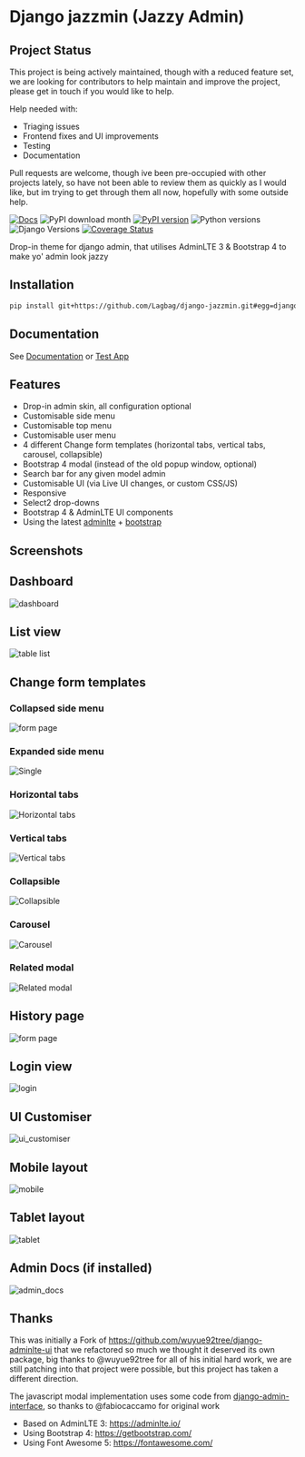 
# Django jazzmin (Jazzy Admin)

## Project Status

This project is being actively maintained, though with a reduced feature set, we are looking for contributors to help
maintain and improve the project, please get in touch if you would like to help.

Help needed with:

- Triaging issues
- Frontend fixes and UI improvements
- Testing
- Documentation

Pull requests are welcome, though ive been pre-occupied with other projects lately, so have not been able to review
them as quickly as I would like, but im trying to get through them all now, hopefully with some outside help.

[![Docs](https://readthedocs.org/projects/django-jazzmin/badge/?version=latest)](https://django-jazzmin.readthedocs.io)
![PyPI download month](https://img.shields.io/pypi/dm/django-jazzmin.svg)
[![PyPI version](https://badge.fury.io/py/django-jazzmin.svg)](https://pypi.python.org/pypi/django-jazzmin/)
![Python versions](https://img.shields.io/badge/python-%3E=3.8-brightgreen)
![Django Versions](https://img.shields.io/badge/django-%3E=4.2-brightgreen)
[![Coverage Status](https://coveralls.io/repos/github/farridav/django-jazzmin/badge.svg?branch=master)](https://coveralls.io/github/farridav/django-jazzmin?branch=master)

Drop-in theme for django admin, that utilises AdminLTE 3 & Bootstrap 4 to make yo' admin look jazzy

## Installation

```bash
pip install git+https://github.com/Lagbag/django-jazzmin.git#egg=django-jazzmin
```

## Documentation

See [Documentation](https://django-jazzmin.readthedocs.io) or [Test App](https://github.com/farridav/django-jazzmin/tree/master/tests/test_app/library/settings.py)

## Features

- Drop-in admin skin, all configuration optional
- Customisable side menu
- Customisable top menu
- Customisable user menu
- 4 different Change form templates (horizontal tabs, vertical tabs, carousel, collapsible)
- Bootstrap 4 modal (instead of the old popup window, optional)
- Search bar for any given model admin
- Customisable UI (via Live UI changes, or custom CSS/JS)
- Responsive
- Select2 drop-downs
- Bootstrap 4 & AdminLTE UI components
- Using the latest [adminlte](https://adminlte.io/) + [bootstrap](https://getbootstrap.com/)

## Screenshots

## Dashboard

![dashboard](https://django-jazzmin.readthedocs.io/img/dashboard.png)

## List view

![table list](https://django-jazzmin.readthedocs.io/img/list_view.png)

## Change form templates

### Collapsed side menu

![form page](https://django-jazzmin.readthedocs.io/img/detail_view.png)

### Expanded side menu

![Single](https://django-jazzmin.readthedocs.io/img/changeform_single.png)

### Horizontal tabs

![Horizontal tabs](https://django-jazzmin.readthedocs.io/img/changeform_horizontal_tabs.png)

### Vertical tabs

![Vertical tabs](https://django-jazzmin.readthedocs.io/img/changeform_vertical_tabs.png)

### Collapsible

![Collapsible](https://django-jazzmin.readthedocs.io/img/changeform_collapsible.png)

### Carousel

![Carousel](https://django-jazzmin.readthedocs.io/img/changeform_carousel.png)

### Related modal

![Related modal](https://django-jazzmin.readthedocs.io/img/related_modal_bootstrap.png)

## History page

![form page](https://django-jazzmin.readthedocs.io/img/history_page.png)

## Login view

![login](https://django-jazzmin.readthedocs.io/img/login.png)

## UI Customiser

![ui_customiser](https://django-jazzmin.readthedocs.io/img/ui_customiser.png)

## Mobile layout

![mobile](https://django-jazzmin.readthedocs.io/img/dashboard_mobile.png)

## Tablet layout

![tablet](https://django-jazzmin.readthedocs.io/img/dashboard_tablet.png)

## Admin Docs (if installed)

![admin_docs](https://django-jazzmin.readthedocs.io/img/admin_docs.png)

## Thanks

This was initially a Fork of <https://github.com/wuyue92tree/django-adminlte-ui> that we refactored so much we thought it
deserved its own package, big thanks to @wuyue92tree for all of his initial hard work, we are still patching into that
project were possible, but this project has taken a different direction.

The javascript modal implementation uses some code from [django-admin-interface](https://github.com/fabiocaccamo/django-admin-interface/blob/master/admin_interface/static/admin/js/popup_response.js), so thanks to @fabiocaccamo for original work

- Based on AdminLTE 3: <https://adminlte.io/>
- Using Bootstrap 4: <https://getbootstrap.com/>
- Using Font Awesome 5: <https://fontawesome.com/>
